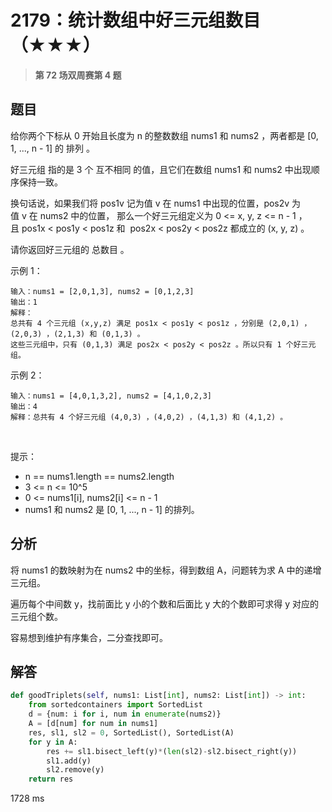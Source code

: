 # 2179：统计数组中好三元组数目（★★★）


> **第 72 场双周赛第 4 题**

## 题目

给你两个下标从 0 开始且长度为 n 的整数数组 nums1 和 nums2 ，两者都是 [0, 1, ..., n - 1] 的 排列 。

好三元组 指的是 3 个 互不相同 的值，且它们在数组 nums1 和 nums2 中出现顺序保持一致。

换句话说，如果我们将 pos1v 记为值 v 在 nums1 中出现的位置，pos2v 为值 v 在 nums2 中的位置，
那么一个好三元组定义为 0 <= x, y, z <= n - 1 ，且 pos1x < pos1y < pos1z 和 
pos2x < pos2y < pos2z 都成立的 (x, y, z) 。

请你返回好三元组的 总数目 。

示例 1：
    
    输入：nums1 = [2,0,1,3], nums2 = [0,1,2,3]
    输出：1
    解释：
    总共有 4 个三元组 (x,y,z) 满足 pos1x < pos1y < pos1z ，分别是 (2,0,1) ，(2,0,3) ，(2,1,3) 和 (0,1,3) 。
    这些三元组中，只有 (0,1,3) 满足 pos2x < pos2y < pos2z 。所以只有 1 个好三元组。

示例 2：

    输入：nums1 = [4,0,1,3,2], nums2 = [4,1,0,2,3]
    输出：4
    解释：总共有 4 个好三元组 (4,0,3) ，(4,0,2) ，(4,1,3) 和 (4,1,2) 。
 

提示：
- n == nums1.length == nums2.length
- 3 <= n <= 10^5
- 0 <= nums1[i], nums2[i] <= n - 1
- nums1 和 nums2 是 [0, 1, ..., n - 1] 的排列。


 
## 分析

将 nums1 的数映射为在 nums2 中的坐标，得到数组 A，问题转为求 A 中的递增三元组。

遍历每个中间数 y，找前面比 y 小的个数和后面比 y 大的个数即可求得 y 对应的三元组个数。

容易想到维护有序集合，二分查找即可。


## 解答

```python
def goodTriplets(self, nums1: List[int], nums2: List[int]) -> int:
    from sortedcontainers import SortedList
    d = {num: i for i, num in enumerate(nums2)}
    A = [d[num] for num in nums1]
    res, sl1, sl2 = 0, SortedList(), SortedList(A)
    for y in A:
        res += sl1.bisect_left(y)*(len(sl2)-sl2.bisect_right(y))
        sl1.add(y)
        sl2.remove(y)
    return res
```
1728 ms
